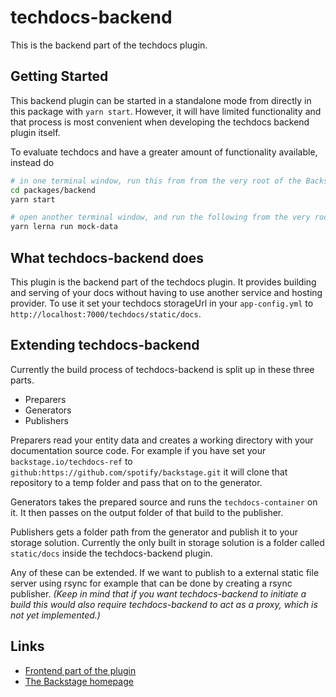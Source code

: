 # techdocs-backend

This is the backend part of the techdocs plugin.

## Getting Started

This backend plugin can be started in a standalone mode from directly in this package
with `yarn start`. However, it will have limited functionality and that process is
most convenient when developing the techdocs backend plugin itself.

To evaluate techdocs and have a greater amount of functionality available, instead do

```bash
# in one terminal window, run this from from the very root of the Backstage project
cd packages/backend
yarn start

# open another terminal window, and run the following from the very root of the Backstage project
yarn lerna run mock-data
```

## What techdocs-backend does

This plugin is the backend part of the techdocs plugin. It provides building and serving of your docs without having to use another service and hosting provider. To use it set your techdocs storageUrl in your `app-config.yml` to `http://localhost:7000/techdocs/static/docs`.

## Extending techdocs-backend

Currently the build process of techdocs-backend is split up in these three parts.

- Preparers
- Generators
- Publishers

Preparers read your entity data and creates a working directory with your documentation source code. For example if you have set your `backstage.io/techdocs-ref` to `github:https://github.com/spotify/backstage.git` it will clone that repository to a temp folder and pass that on to the generator.

Generators takes the prepared source and runs the `techdocs-container` on it. It then passes on the output folder of that build to the publisher.

Publishers gets a folder path from the generator and publish it to your storage solution. Currently the only built in storage solution is a folder called `static/docs` inside the techdocs-backend plugin.

Any of these can be extended. If we want to publish to a external static file server using rsync for example that can be done by creating a rsync publisher. _(Keep in mind that if you want techdocs-backend to initiate a build this would also require techdocs-backend to act as a proxy, which is not yet implemented.)_

## Links

- [Frontend part of the plugin](https://github.com/spotify/backstage/tree/master/plugins/techdocs)
- [The Backstage homepage](https://backstage.io)
